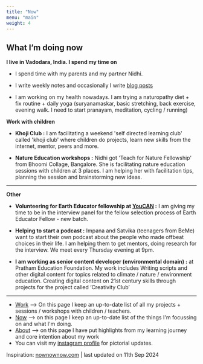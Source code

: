 ```yaml
---
title: "Now"
menu: "main"
weight:	4
---
```


## What I’m doing now


**I live in Vadodara, India. I spend my time on**

- I spend time with my parents and my partner Nidhi.

- I write weekly notes and occasionally I write [blog posts](https://learningwala.in/tags/public/)

- I am working on my health nowadays. I am trying a naturopathy diet + fix routine + daily yoga (suryanamaskar, basic stretching, back exercise, evening walk. I need to start pranayam, meditation, cycling / running)


**Work with children**

- **Khoji Club :** I am facilitating a weekend 'self directed learning club' called 'khoji club' where children do projects, learn new skills from the internet, mentor, peers and more.

- **Nature Education workshops :** Nidhi got 'Teach for Nature Fellowship' from Bhoomi Collage, Bangalore. She is facilitating nature education sessions with children at 3 places.
I am helping her with facilitation tips, planning the session and brainstorming new ideas.

------

**Other**

- **Volunteering for Earth Educator fellowship at [YouCAN](https://www.youcan.in/) :** I am giving my time to be in the interview panel for the fellow selection process of Earth Educator Fellow - new batch.

- **Helping to start a podcast  :** Impana and Satvika (teenagers from BeMe) want to start their own podcast about the people who made offbeat choices in their life. I am helping them to get mentors, doing research for the interview. We meet every Thursday evening at 9pm.

- **I am working as senior content developer (environmental domain) :** at Pratham Education Foundation.
My work includes Writing scripts and other digital content for topics related to climate / nature / environment education.
Creating digital content on 21st century skills through projects for the project called ‘Creativity Club’


--------------

- [Work](/work) --> On this page I keep an up-to-date list of all my projects + sessions / workshops with children / teachers.
- [Now](/now) --> on this page I keep an up-to-date list of the things I'm focussing on and what I'm doing.
- [About](/about-me) --> on this page I have put highlights from my learning journey and core intention about my work
- You can visit my [instagram profile](https://www.instagram.com/learningwala/) for pictorial updates.

Inspiration: [nownownow.com](nownownow.com) | last updated on 11th Sep 2024
